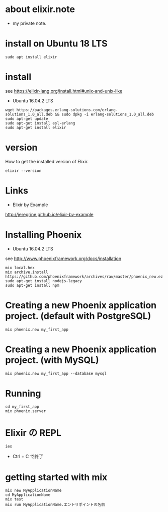 # about elixir.note

* my private note.


# install on Ubuntu 18 LTS

```
sudo apt install elixir
```

# install

see https://elixir-lang.org/install.html#unix-and-unix-like

- Ubuntu 16.04.2 LTS

```shell
wget https://packages.erlang-solutions.com/erlang-solutions_1.0_all.deb && sudo dpkg -i erlang-solutions_1.0_all.deb
sudo apt-get update
sudo apt-get install esl-erlang
sudo apt-get install elixir
```

# version

How to get the installed version of Elixir.

```
elixir --version
```

# Links

- Elixir by Example

http://jeregrine.github.io/elixir-by-example


# Installing Phoenix

- Ubuntu 16.04.2 LTS

see http://www.phoenixframework.org/docs/installation

```
mix local.hex
mix archive.install https://github.com/phoenixframework/archives/raw/master/phoenix_new.ez
sudo apt-get install nodejs-legacy
sudo apt-get install npm
```

# Creating a new Phoenix application project. (default with PostgreSQL)

```
mix phoenix.new my_first_app
```

# Creating a new Phoenix application project. (with MySQL)

```
mix phoenix.new my_first_app --database mysql
```

# Running

```
cd my_first_app
mix phoenix.server
```

# Elixir の REPL

```
iex
```

* Ctrl + C で終了


# getting started with mix #####################################

```
mix new MyApplicationName
cd MyApplicationName
mix test
mix run MyApplicationName.エントリポイントの名前
```

